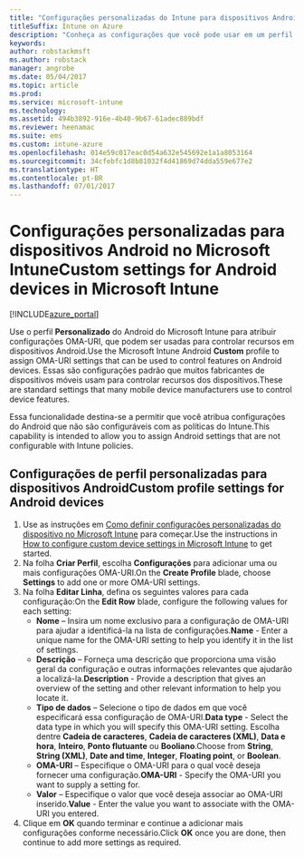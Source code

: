 ```yaml
---
title: "Configurações personalizadas do Intune para dispositivos Android"
titleSuffix: Intune on Azure
description: "Conheça as configurações que você pode usar em um perfil personalizado do Android."
keywords: 
author: robstackmsft
ms.author: robstack
manager: angrobe
ms.date: 05/04/2017
ms.topic: article
ms.prod: 
ms.service: microsoft-intune
ms.technology: 
ms.assetid: 494b3892-916e-4b40-9b67-61adec889bdf
ms.reviewer: heenamac
ms.suite: ems
ms.custom: intune-azure
ms.openlocfilehash: 014e59c017eac0d54a632e545692e1a1a8053164
ms.sourcegitcommit: 34cfebfc1d8b81032f4d41869d74dda559e677e2
ms.translationtype: HT
ms.contentlocale: pt-BR
ms.lasthandoff: 07/01/2017
---
```

# <span data-ttu-id="11e4c-103">Configurações personalizadas para dispositivos Android no Microsoft Intune</span><span class="sxs-lookup"><span data-stu-id="11e4c-103">Custom settings for Android devices in Microsoft Intune</span></span>
<a id="custom-settings-for-android-devices-in-microsoft-intune" class="xliff"></a>

[!INCLUDE[azure_portal](./includes/azure_portal.md)]

<span data-ttu-id="11e4c-104">Use o perfil **Personalizado** do Android do Microsoft Intune para atribuir configurações OMA-URI, que podem ser usadas para controlar recursos em dispositivos Android.</span><span class="sxs-lookup"><span data-stu-id="11e4c-104">Use the Microsoft Intune Android **Custom** profile to assign OMA-URI settings that can be used to control features on Android devices.</span></span> <span data-ttu-id="11e4c-105">Essas são configurações padrão que muitos fabricantes de dispositivos móveis usam para controlar recursos dos dispositivos.</span><span class="sxs-lookup"><span data-stu-id="11e4c-105">These are standard settings that many mobile device manufacturers use to control device features.</span></span>

<span data-ttu-id="11e4c-106">Essa funcionalidade destina-se a permitir que você atribua configurações do Android que não são configuráveis com as políticas do Intune.</span><span class="sxs-lookup"><span data-stu-id="11e4c-106">This capability is intended to allow you to assign Android settings that are not configurable with Intune policies.</span></span>

## <span data-ttu-id="11e4c-107">Configurações de perfil personalizadas para dispositivos Android</span><span class="sxs-lookup"><span data-stu-id="11e4c-107">Custom profile settings for Android devices</span></span>
<a id="custom-profile-settings-for-android-devices" class="xliff"></a>

1. <span data-ttu-id="11e4c-108">Use as instruções em [Como definir configurações personalizadas do dispositivo no Microsoft Intune](custom-settings-configure.md) para começar.</span><span class="sxs-lookup"><span data-stu-id="11e4c-108">Use the instructions in [How to configure custom device settings in Microsoft Intune](custom-settings-configure.md) to get started.</span></span>
2. <span data-ttu-id="11e4c-109">Na folha **Criar Perfil**, escolha **Configurações** para adicionar uma ou mais configurações OMA-URI.</span><span class="sxs-lookup"><span data-stu-id="11e4c-109">On the **Create Profile** blade, choose **Settings** to add one or more OMA-URI settings.</span></span>
3. <span data-ttu-id="11e4c-110">Na folha **Editar Linha**, defina os seguintes valores para cada configuração:</span><span class="sxs-lookup"><span data-stu-id="11e4c-110">On the **Edit Row** blade, configure the following values for each setting:</span></span>
    - <span data-ttu-id="11e4c-111">**Nome** – Insira um nome exclusivo para a configuração de OMA-URI para ajudar a identificá-la na lista de configurações.</span><span class="sxs-lookup"><span data-stu-id="11e4c-111">**Name** - Enter a unique name for the OMA-URI setting to help you identify it in the list of settings.</span></span>
    - <span data-ttu-id="11e4c-112">**Descrição** – Forneça uma descrição que proporciona uma visão geral da configuração e outras informações relevantes que ajudarão a localizá-la.</span><span class="sxs-lookup"><span data-stu-id="11e4c-112">**Description** - Provide a description that gives an overview of the setting and other relevant information to help you locate it.</span></span>
    - <span data-ttu-id="11e4c-113">**Tipo de dados** – Selecione o tipo de dados em que você especificará essa configuração de OMA-URI.</span><span class="sxs-lookup"><span data-stu-id="11e4c-113">**Data type** - Select the data type in which you will specify this OMA-URI setting.</span></span> <span data-ttu-id="11e4c-114">Escolha dentre **Cadeia de caracteres**, **Cadeia de caracteres (XML)**, **Data e hora**, **Inteiro**, **Ponto flutuante** ou **Booliano**.</span><span class="sxs-lookup"><span data-stu-id="11e4c-114">Choose from **String**, **String (XML)**, **Date and time**, **Integer**, **Floating point**, or **Boolean**.</span></span>
    - <span data-ttu-id="11e4c-115">**OMA-URI** – Especifique o OMA-URI para o qual você deseja fornecer uma configuração.</span><span class="sxs-lookup"><span data-stu-id="11e4c-115">**OMA-URI** - Specify the OMA-URI you want to supply a setting for.</span></span>
    - <span data-ttu-id="11e4c-116">**Valor** – Especifique o valor que você deseja associar ao OMA-URI inserido.</span><span class="sxs-lookup"><span data-stu-id="11e4c-116">**Value** - Enter the value you want to associate with the OMA-URI you entered.</span></span>
4. <span data-ttu-id="11e4c-117">Clique em **OK** quando terminar e continue a adicionar mais configurações conforme necessário.</span><span class="sxs-lookup"><span data-stu-id="11e4c-117">Click **OK** once you are done, then continue to add more settings as required.</span></span>

